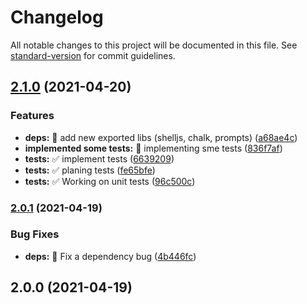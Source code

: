 # Changelog

All notable changes to this project will be documented in this file. See [standard-version](https://github.com/conventional-changelog/standard-version) for commit guidelines.

## [2.1.0](https://github.com/luciancaetano/scriptails/compare/v2.0.1...v2.1.0) (2021-04-20)


### Features

* **deps:** :art:  add new exported libs (shelljs, chalk, prompts) ([a68ae4c](https://github.com/luciancaetano/scriptails/commit/a68ae4ccb588ff4fc8afab2e216dbbb758cd97c7))
* **implemented some tests:** :construction:  implementing sme tests ([836f7af](https://github.com/luciancaetano/scriptails/commit/836f7afa13d6da2bc4e4788cf209878cb54dceb2))
* **tests:** :white_check_mark:  implement tests ([6639209](https://github.com/luciancaetano/scriptails/commit/6639209d6237ba0cf3c30d823ba782567a151d8c))
* **tests:** :white_check_mark:  planing tests ([fe65bfe](https://github.com/luciancaetano/scriptails/commit/fe65bfea44da3c8ffc889030962110b0f2331b70))
* **tests:** :white_check_mark:  Working on unit tests ([96c500c](https://github.com/luciancaetano/scriptails/commit/96c500c070fa4a139ef4b2a725bafd9e8b3d1d4b))

### [2.0.1](https://github.com/luciancaetano/scriptails/compare/v2.0.0...v2.0.1) (2021-04-19)


### Bug Fixes

* **deps:** :bug:  Fix a dependency bug ([4b446fc](https://github.com/luciancaetano/scriptails/commit/4b446fcc6e94d7711d0f7cae21cd1f9eac73faf2))

## 2.0.0 (2021-04-19)

